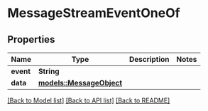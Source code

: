 # MessageStreamEventOneOf

## Properties

Name | Type | Description | Notes
------------ | ------------- | ------------- | -------------
**event** | **String** |  | 
**data** | [**models::MessageObject**](MessageObject.md) |  | 

[[Back to Model list]](../README.md#documentation-for-models) [[Back to API list]](../README.md#documentation-for-api-endpoints) [[Back to README]](../README.md)


